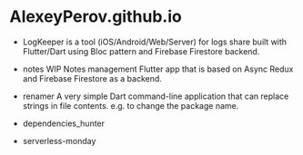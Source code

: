 # AlexeyPerov.github.io

* LogKeeper is a tool (iOS/Android/Web/Server) for logs share built with Flutter/Dart using Bloc pattern and Firebase Firestore backend.

* notes
WIP Notes management Flutter app that is based on Async Redux and Firebase Firestore as a backend.

* renamer
A very simple Dart command-line application that can replace strings in file contents. e.g. to change the package name.

* dependencies_hunter

* serverless-monday